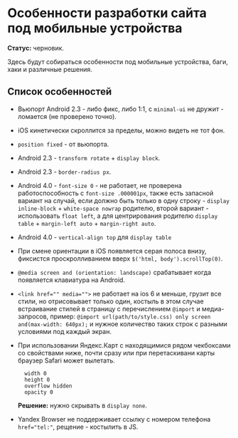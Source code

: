 # Особенности разработки сайта под мобильные устройства

**Статус:** черновик.

Здесь будут собираться особенности под мобильные устройства, баги, хаки и различные решения.

## Список особенностей

- Вьюпорт Android 2.3 - либо фикс, либо 1:1, с `minimal-ui` не дружит - ломается (не проверено точно).

- iOS кинетически скроллится за пределы, можно видеть не тот фон.

- `position fixed` - от вьюпорта.

- Android 2.3 - `transform rotate` + `display block`.

- Android 2.3 - `border-radius px`.

- Android 4.0 - `font-size 0` - не работает, не проверена работоспособность с `font-size .000001px`,
  также есть запасной вариант на случай,
  если должно быть только в одну строку - `display inline-block` + `white-space nowrap` родителю,
  второй вариант - использовать `float left`,
  а для центрирования родителю `display table` + `margin-left auto` + `margin-right auto`.

- Android 4.0 - `vertical-align top` для `display table`

- При смене ориентации в iOS появляется серая полоса внизу,
  фиксистся проскролливанием вверх `$('html, body').scrollTop(0)`.

- `@media screen and (orientation: landscape)` срабатывает когда появляется клавиатура на Android.

- `<link href="" media="">` не работает на ios 6 и меньше,
  грузит все стили, но отрисовывает только один,
  костыль в этом случае встраивание стилей в страницу с перечислением `@import` и медиа-запросов,
  пример: `@import url(path/to/style.css) only screen and(max-width: 640px);`
  и нужное количество таких строк с разными условиями под каждый экран.

- При использовании Яндекс.Карт с находящимися рядом чекбоксами со свойствами ниже, почти сразу или при перетаскивани карты браузер Safari может вылетать.
  ```stylus
    width 0
    height 0
    overflow hidden
    opacity 0
  ```
  **Решение:** нужно скрывать в `display none`.

- Yandex Browser не поддерживает ссылку с номером телефона `href="tel:"`, рещение - костылить в JS.

